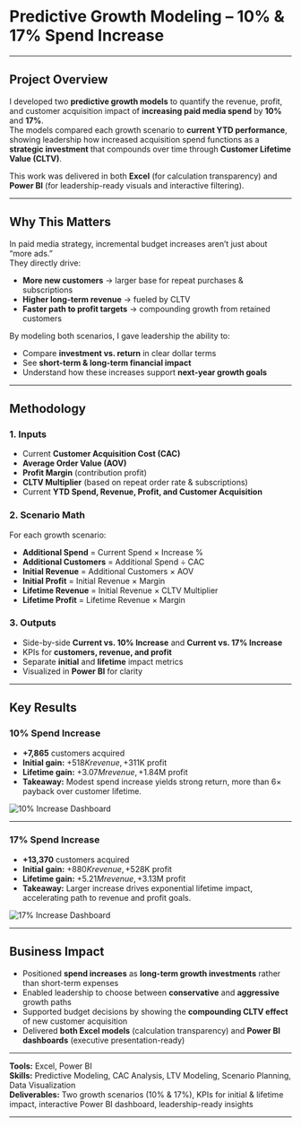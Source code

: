 # Predictive Growth Modeling – 10% & 17% Spend Increase

---

## Project Overview
I developed two **predictive growth models** to quantify the revenue, profit, and customer acquisition impact of **increasing paid media spend** by **10%** and **17%**.  
The models compared each growth scenario to **current YTD performance**, showing leadership how increased acquisition spend functions as a **strategic investment** that compounds over time through **Customer Lifetime Value (CLTV)**.

This work was delivered in both **Excel** (for calculation transparency) and **Power BI** (for leadership-ready visuals and interactive filtering).

---

## Why This Matters
In paid media strategy, incremental budget increases aren’t just about “more ads.”  
They directly drive:
- **More new customers** → larger base for repeat purchases & subscriptions
- **Higher long-term revenue** → fueled by CLTV
- **Faster path to profit targets** → compounding growth from retained customers

By modeling both scenarios, I gave leadership the ability to:
- Compare **investment vs. return** in clear dollar terms
- See **short-term & long-term financial impact**
- Understand how these increases support **next-year growth goals**

---

## Methodology

### 1. Inputs
- Current **Customer Acquisition Cost (CAC)**
- **Average Order Value (AOV)**
- **Profit Margin** (contribution profit)
- **CLTV Multiplier** (based on repeat order rate & subscriptions)
- Current **YTD Spend, Revenue, Profit, and Customer Acquisition**

### 2. Scenario Math
For each growth scenario:
- **Additional Spend** = Current Spend × Increase %
- **Additional Customers** = Additional Spend ÷ CAC
- **Initial Revenue** = Additional Customers × AOV
- **Initial Profit** = Initial Revenue × Margin
- **Lifetime Revenue** = Initial Revenue × CLTV Multiplier
- **Lifetime Profit** = Lifetime Revenue × Margin

### 3. Outputs
- Side-by-side **Current vs. 10% Increase** and **Current vs. 17% Increase**
- KPIs for **customers, revenue, and profit**
- Separate **initial** and **lifetime** impact metrics
- Visualized in **Power BI** for clarity

---

## Key Results

### 10% Spend Increase
- **+7,865** customers acquired  
- **Initial gain:** +$518K revenue, +$311K profit  
- **Lifetime gain:** +$3.07M revenue, +$1.84M profit  
- **Takeaway:** Modest spend increase yields strong return, more than 6× payback over customer lifetime.

![10% Increase Dashboard](<10percent_screenshot.png>)

---

### 17% Spend Increase
- **+13,370** customers acquired  
- **Initial gain:** +$880K revenue, +$528K profit  
- **Lifetime gain:** +$5.21M revenue, +$3.13M profit  
- **Takeaway:** Larger increase drives exponential lifetime impact, accelerating path to revenue and profit goals.

![17% Increase Dashboard](<17percent_screenshot.png>)

---

## Business Impact
- Positioned **spend increases** as **long-term growth investments** rather than short-term expenses
- Enabled leadership to choose between **conservative** and **aggressive** growth paths
- Supported budget decisions by showing the **compounding CLTV effect** of new customer acquisition
- Delivered **both Excel models** (calculation transparency) and **Power BI dashboards** (executive presentation-ready)

---

**Tools:** Excel, Power BI  
**Skills:** Predictive Modeling, CAC Analysis, LTV Modeling, Scenario Planning, Data Visualization  
**Deliverables:** Two growth scenarios (10% & 17%), KPIs for initial & lifetime impact, interactive Power BI dashboard, leadership-ready insights

---
